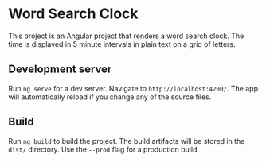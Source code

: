 # Word Search Clock

This project is an Angular project that renders a word search clock. The time is displayed in 5 minute intervals in plain text on a grid of letters.

## Development server

Run `ng serve` for a dev server. Navigate to `http://localhost:4200/`. The app will automatically reload if you change any of the source files.

## Build

Run `ng build` to build the project. The build artifacts will be stored in the `dist/` directory. Use the `--prod` flag for a production build.